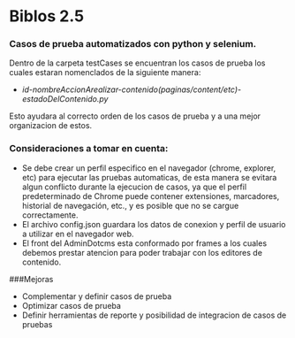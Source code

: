 # Biblos 2.5 

### Casos de prueba automatizados con python y selenium.

Dentro de la carpeta testCases se encuentran los casos de prueba los cuales estaran nomenclados de la siguiente manera:

+ _id-nombreAccionArealizar-contenido(paginas/content/etc)-estadoDelContenido.py_

Esto ayudara al correcto orden de los casos de prueba y a una mejor organizacion de estos.

### Consideraciones a tomar en cuenta:


* Se debe crear un perfil especifico en el navegador (chrome, explorer, etc) para ejecutar las pruebas automaticas, de esta manera se evitara algun conflicto durante la ejecucion de casos, ya que el perfil predeterminado de Chrome puede contener extensiones, marcadores, historial de navegación, etc., y es posible que no se cargue correctamente.
* El archivo config.json guardara los datos de conexion y perfil de usuario a utilizar en el navegador web.
* El front del AdminDotcms esta conformado por frames a los cuales debemos prestar atencion para poder trabajar con los editores de contenido.


###Mejoras

* Complementar y definir casos de prueba
* Optimizar casos de prueba
* Definir herramientas de reporte y posibilidad de integracion de casos de pruebas